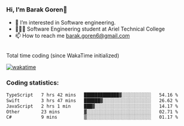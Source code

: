 ###  Hi, I’m Barak Goren👋
- 👀 I’m interested in Software engineering.
- 👨🏼‍🎓 Software Engineering student at Ariel Technical College
- 📫 How to reach me barak.goren6@gmail.com
##
Total time coding (since WakaTime initialized)

[![wakatime](https://wakatime.com/badge/user/5cc5ec80-a806-4ca2-a704-db29274e48cd.svg)](https://wakatime.com/@5cc5ec80-a806-4ca2-a704-db29274e48cd)

   
### Coding statistics:

<!--START_SECTION:waka-->

```txt
TypeScript   7 hrs 42 mins   █████████████▓░░░░░░░░░░░   54.16 %
Swift        3 hrs 47 mins   ██████▓░░░░░░░░░░░░░░░░░░   26.62 %
JavaScript   2 hrs 1 min     ███▓░░░░░░░░░░░░░░░░░░░░░   14.17 %
Other        23 mins         ▓░░░░░░░░░░░░░░░░░░░░░░░░   02.71 %
C#           9 mins          ▒░░░░░░░░░░░░░░░░░░░░░░░░   01.17 %
```

<!--END_SECTION:waka-->

<!---
barakgoren/barakgoren is a ✨ special ✨ repository because its `README.md` (this file) appears on your GitHub profile.
You can click the Preview link to take a look at your changes.
--->
